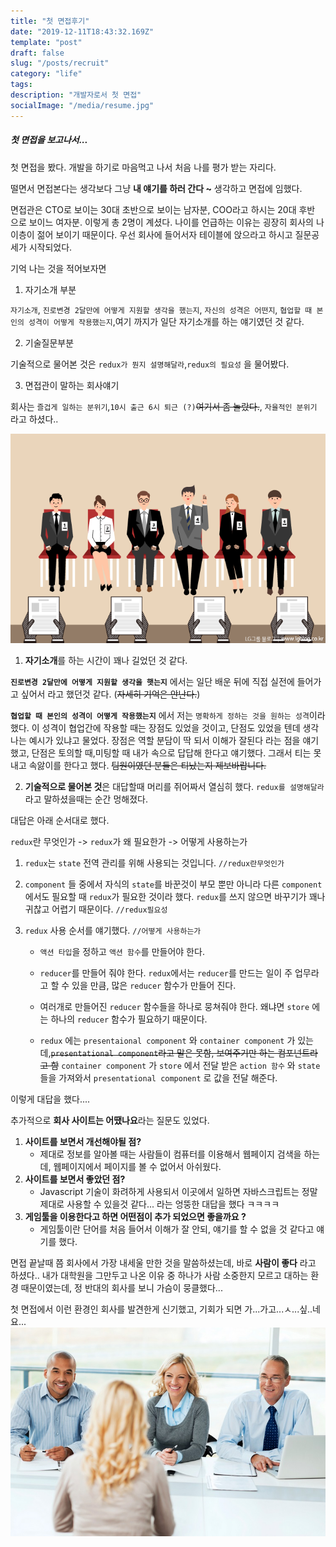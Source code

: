 ```yaml
---
title: "첫 면접후기"
date: "2019-12-11T18:43:32.169Z"
template: "post"
draft: false
slug: "/posts/recruit"
category: "life"
tags:
description: "개발자로서 첫 면접"
socialImage: "/media/resume.jpg"
---
```


##### 첫 면접을 보고나서...

첫 면접을 봤다. 개발을 하기로 마음먹고 나서 처음 나를 평가 받는 자리다.

떨면서 면접본다는 생각보다 그냥 **내 얘기를 하러 간다 ~** 생각하고 면접에 임했다.

면접관은 CTO로 보이는 30대 초반으로 보이는 남자분, COO라고 하시는 20대 후반 으로 보이느 여자분. 이렇게 총 2명이 계셨다. 나이를 언급하는 이유는 굉장히 회사의 나이층이 젊어 보이기 때문이다.
우선 회사에 들어서자 테이블에 앉으라고 하시고 질문공세가 시작되었다.

기억 나는 것을 적어보자면

1. 자기소개 부분

`자기소개`, `진로변경 2달만에 어떻게 지원할 생각을 했는지`, `자신의 성격은 어떤지`, `협업할 때 본인의 성격이 어떻게 작용했는지`,여기 까지가 일단 자기소개를 하는 얘기였던 것 같다.

2. 기술질문부분

기술적으로 물어본 것은 `redux가 뭔지 설명해달라`,`redux의 필요성` 을 물어봤다.

3. 면접관이 말하는 회사얘기

회사는 `즐겁게 일하는 분위기`,`10시 출근 6시 퇴근 (?)`~~여기서 좀 놀랐다.~~, `자율적인 분위기` 라고 하셨다..

![](/media/resume2.png)

1. **자기소개**를 하는 시간이 꽤나 길었던 것 같다.

**`진로변경 2달만에 어떻게 지원할 생각을 햇는지`** 에서는 일단 배운 뒤에 직접 실전에 들어가고 싶어서 라고 했던것 같다. (~~자세히 기억은 안난다.~~)

**`협업할 때 본인의 성격이 어떻게 작용했는지`** 에서 저는 `명확하게 정하는 것을 원하는 성격`이라 했다. 이 성격이 협업간에 작용할 때는 장점도 있었을 것이고, 단점도 있었을 텐데 생각나는 예시가 있냐고 물었다. 장점은 역할 분담이 딱 되서 이해가 잘된다 라는 점을 얘기 했고, 단점은 토의할 때,미팅할 때 내가 속으로 답답해 한다고 얘기했다.
그래서 티는 못내고 속앓이를 한다고 했다. ~~팀원이였던 분들은 티났는지 제보바랍니다.~~

2. **기술적으로 물어본 것**은 대답할때 머리를 쥐어짜서 열심히 했다. `redux를 설명해달라` 라고 말하셨을때는 순간 멍해졌다.

대답은 아래 순서대로 했다.

`redux`란 무엇인가 -> `redux`가 왜 필요한가 -> 어떻게 사용하는가

1.  `redux`는 `state` 전역 관리를 위해 사용되는 것입니다. `//redux란무엇인가`
2.  `component` 들 중에서 자식의 `state`를 바꾼것이 부모 뿐만 아니라 다른 `component` 에서도 필요할 때 `redux`가 필요한 것이라 했다. `redux`를 쓰지 않으면 바꾸기가 꽤나 귀찮고 어렵기 때문이다. `//redux필요성`
3.  `redux` 사용 순서를 얘기했다. `//어떻게 사용하는가`

    - `액션 타입`을 정하고 `액션 함수`를 만들어야 한다.

    - `reducer`를 만들어 줘야 한다. `redux`에서는 `reducer`를 만드는 일이 주 업무라고 할 수 있을 만큼, 많은 `reducer` 함수가 만들어 진다.

    - 여러개로 만들어진 `reducer` 함수들을 하나로 뭉쳐줘야 한다. 왜냐면 `store` 에는 하나의 `reducer` 함수가 필요하기 때문이다.

    - `redux` 에는 `presentaional component` 와 `container component` 가 있는데,~~`presentational component`라고 말은 못함, 보여주기만 하는 컴포넌트라고 함~~ `container component` 가 `store` 에서 전달 받은 `action 함수` 와 `state` 들을 가져와서 `presentational component` 로 값을 전달 해준다.

이렇게 대답을 했다....

추가적으로 **회사 사이트는 어땠나요**라는 질문도 있었다.

1. **사이트를 보면서 개선해야될 점?**
   - 제대로 정보를 알아볼 때는 사람들이 컴퓨터를 이용해서 웹페이지 검색을 하는데, 웹페이지에서 페이지를 볼 수 없어서 아쉬웠다.
2. **사이트를 보면서 좋았던 점?**
   - Javascript 기술이 화려하게 사용되서 이곳에서 일하면 자바스크립트는 정말 제대로 사용할 수 있을것 같다... 라는 엉뚱한 대답을 했다 ㅋㅋㅋㅋ
3. **게임툴을 이용한다고 하면 어떤점이 추가 되었으면 좋을까요 ?**
   - 게임툴이란 단어를 처음 들어서 이해가 잘 안되, 얘기를 할 수 없을 것 같다고 얘기를 했다.

면접 끝날때 쯤 회사에서 가장 내세울 만한 것을 말씀하셨는데, 바로 **사람이 좋다** 라고 하셨다.. 내가 대학원을 그만두고 나온 이유 중 하나가 사람 소중한지 모르고 대하는 환경 때문이였는데, 정 반대의 회사를 보니 가슴이 뭉클했다...

첫 면접에서 이런 환경인 회사를 발견한게 신기했고, 기회가 되면 가...가고...ㅅ...싶..네요...
![](/media/resume3.jpg)
